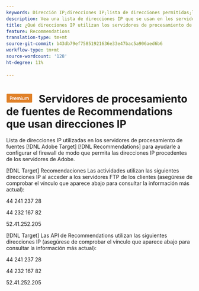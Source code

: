 ```yaml
---
keywords: Dirección IP;direcciones IP;lista de direcciones permitidas;lista de permitidos;cortafuegos;recomendaciones;fuente;servidores;adobe marketing cloud;recommendations
description: Vea una lista de direcciones IP que se usan en los servidores de procesamiento de fuentes de Target Recommendations para configurar el firewall de modo que permita las direcciones IP procedentes de los servidores de Adobe.
title: ¿Qué direcciones IP utilizan los servidores de procesamiento de fuentes de Recommendations?
feature: Recommendations
translation-type: tm+mt
source-git-commit: b43db79ef75851921636e33e47bac5a906aed6b6
workflow-type: tm+mt
source-wordcount: '128'
ht-degree: 11%

---
```



# ![PREMIUM](/help/assets/premium.png) Servidores de procesamiento de fuentes de Recommendations que usan direcciones IP

Lista de direcciones IP utilizadas en los servidores de procesamiento de fuentes [!DNL Adobe Target] [!DNL Recommendations] para ayudarle a configurar el firewall de modo que permita las direcciones IP procedentes de los servidores de Adobe.

[!DNL Target]  Recomendaciones Las actividades utilizan las siguientes direcciones IP al acceder a los servidores FTP de los clientes (asegúrese de comprobar el vínculo que aparece abajo para consultar la información más actual):

44 241 237 28

44 232 167 82

52.41.252.205

[!DNL Target]  Las API de Recommendations utilizan las siguientes direcciones IP (asegúrese de comprobar el vínculo que aparece abajo para consultar la información más actual):

44 241 237 28

44 232 167 82

52.41.252.205
